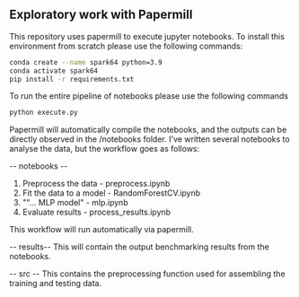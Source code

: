 ## Exploratory work with Papermill


This repository uses papermill to execute jupyter notebooks. 
To install this environment from scratch please use the following commands:
```bash
conda create --name spark64 python=3.9
conda activate spark64
pip install -r requirements.txt
 ```
 To run the entire pipeline of notebooks please use the following commands
 ```bash
 python execute.py
 ```
 
 Papermill will automatically compile the notebooks, and the outputs can be directly observed in the /notebooks folder. 
I've written several notebooks to analyse the data, but the workflow goes as follows:
 
 -- notebooks --
 1. Preprocess the data - preprocess.ipynb
 2. Fit the data to a model - RandomForestCV.ipynb
 3. ""... MLP model" - mlp.ipynb
 4. Evaluate results - process_results.ipynb
 
 This workflow will run automatically via papermill. 
 
 -- results--
 This will contain the output benchmarking results from the notebooks.
 
 -- src --
 This contains the preprocessing function used for assembling the training and testing data. 

